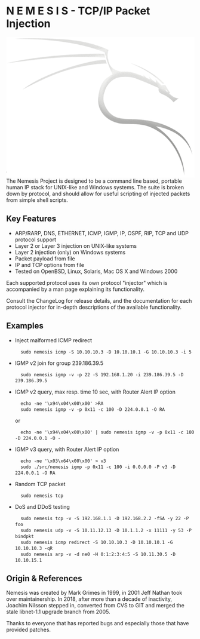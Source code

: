 N E M E S I S  -  TCP/IP Packet Injection
=========================================
<img align="right" src="logo.png">

The Nemesis Project is designed to be a command line based, portable
human IP stack for UNIX-like and Windows systems.  The suite is broken
down by protocol, and should allow for useful scripting of injected
packets from simple shell scripts.


Key Features
------------

* ARP/RARP, DNS, ETHERNET, ICMP, IGMP, IP, OSPF, RIP, TCP and UDP
  protocol support
* Layer 2 or Layer 3 injection on UNIX-like systems
* Layer 2 injection (only) on Windows systems
* Packet payload from file
* IP and TCP options from file
* Tested on OpenBSD, Linux, Solaris, Mac OS X and Windows 2000

Each supported protocol uses its own protocol "injector" which is
accompanied by a man page explaining its functionality.

Consult the ChangeLog for release details, and the documentation for
each protocol injector for in-depth descriptions of the available
functionality.


Examples
--------

* Inject malformed ICMP redirect

        sudo nemesis icmp -S 10.10.10.3 -D 10.10.10.1 -G 10.10.10.3 -i 5

* IGMP v2 join for group 239.186.39.5

        sudo nemesis igmp -v -p 22 -S 192.168.1.20 -i 239.186.39.5 -D 239.186.39.5

* IGMP v2 query, max resp. time 10 sec, with Router Alert IP option

        echo -ne '\x94\x04\x00\x00' >RA
        sudo nemesis igmp -v -p 0x11 -c 100 -D 224.0.0.1 -O RA

  or

        echo -ne '\x94\x04\x00\x00' | sudo nemesis igmp -v -p 0x11 -c 100 -D 224.0.0.1 -O -

* IGMP v3 query, with Router Alert IP option

        echo -ne '\x03\x64\x00\x00' > v3
        sudo ./src/nemesis igmp -p 0x11 -c 100 -i 0.0.0.0 -P v3 -D 224.0.0.1 -O RA

* Random TCP packet

        sudo nemesis tcp

* DoS and DDoS testing

        sudo nemesis tcp -v -S 192.168.1.1 -D 192.168.2.2 -fSA -y 22 -P foo
        sudo nemesis udp -v -S 10.11.12.13 -D 10.1.1.2 -x 11111 -y 53 -P bindpkt
        sudo nemesis icmp redirect -S 10.10.10.3 -D 10.10.10.1 -G 10.10.10.3 -qR
        sudo nemesis arp -v -d ne0 -H 0:1:2:3:4:5 -S 10.11.30.5 -D 10.10.15.1


Origin & References
--------------------

Nemesis was created by Mark Grimes in 1999, in 2001 Jeff Nathan took
over maintainership.  In 2018, after more than a decade of inactivity,
Joachim Nilsson stepped in, converted from CVS to GIT and merged the
stale libnet-1.1 upgrade branch from 2005.

Thanks to everyone that has reported bugs and especially those that have
provided patches.
